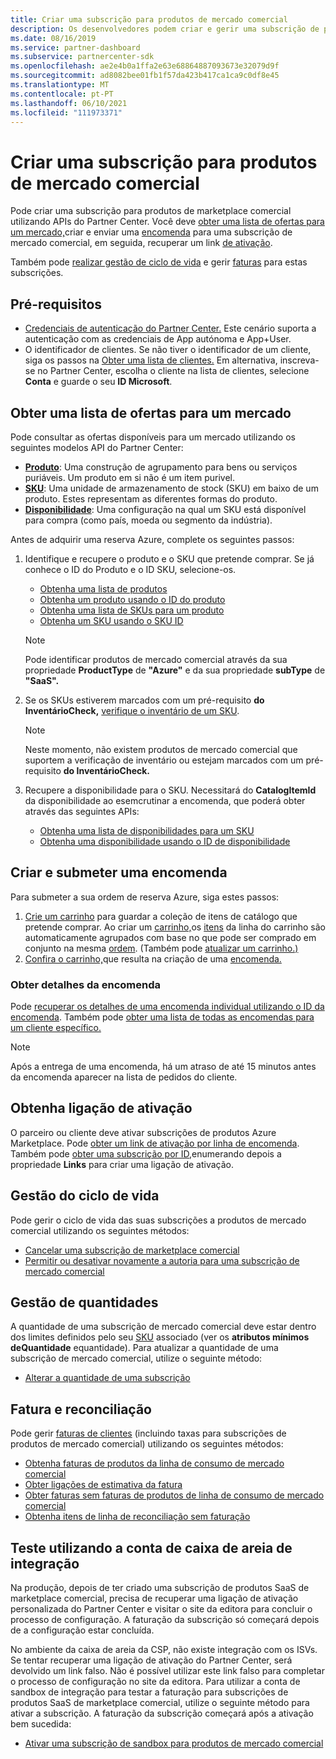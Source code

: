 ```yaml
---
title: Criar uma subscrição para produtos de mercado comercial
description: Os desenvolvedores podem criar e gerir uma subscrição de produtos de marketplace comercial usando APIs do Partner Center.
ms.date: 08/16/2019
ms.service: partner-dashboard
ms.subservice: partnercenter-sdk
ms.openlocfilehash: ae2e4b0a1ffa2e63e68864887093673e32079d9f
ms.sourcegitcommit: ad8082bee01fb1f57da423b417ca1ca9c0df8e45
ms.translationtype: MT
ms.contentlocale: pt-PT
ms.lasthandoff: 06/10/2021
ms.locfileid: "111973371"
---
```

# <a name="create-a-subscription-for-commercial-marketplace-products"></a>Criar uma subscrição para produtos de mercado comercial

Pode criar uma subscrição para produtos de marketplace comercial utilizando APIs do Partner Center. Você deve [obter uma lista de ofertas para um mercado,](#get-a-list-of-offers-for-a-market)criar e enviar uma [encomenda](#create-and-submit-an-order) para uma subscrição de mercado comercial, em seguida, recuperar um link [de ativação](#get-activation-link).

Também pode [realizar gestão de ciclo de vida](#lifecycle-management) e gerir [faturas](#invoice-and-reconciliation) para estas subscrições.

## <a name="prerequisites"></a>Pré-requisitos

* [Credenciais de autenticação do Partner Center.](partner-center-authentication.md) Este cenário suporta a autenticação com as credenciais de App autónoma e App+User.
* O identificador de clientes. Se não tiver o identificador de um cliente, siga os passos na [Obter uma lista de clientes.](get-a-list-of-customers.md) Em alternativa, inscreva-se no Partner Center, escolha o cliente na lista de clientes, selecione **Conta** e guarde o seu **ID Microsoft**.

## <a name="get-a-list-of-offers-for-a-market"></a>Obter uma lista de ofertas para um mercado

Pode consultar as ofertas disponíveis para um mercado utilizando os seguintes modelos API do Partner Center:

* **[Produto](product-resources.md#product)**: Uma construção de agrupamento para bens ou serviços puriáveis. Um produto em si não é um item purivel.
* **[SKU](product-resources.md#sku)**: Uma unidade de armazenamento de stock (SKU) em baixo de um produto. Estes representam as diferentes formas do produto.
* **[Disponibilidade](product-resources.md#availability)**: Uma configuração na qual um SKU está disponível para compra (como país, moeda ou segmento da indústria).

Antes de adquirir uma reserva Azure, complete os seguintes passos:

1. Identifique e recupere o produto e o SKU que pretende comprar. Se já conhece o ID do Produto e o ID SKU, selecione-os.

    * [Obtenha uma lista de produtos](get-a-list-of-products.md)
    * [Obtenha um produto usando o ID do produto](get-a-product-by-id.md)
    * [Obtenha uma lista de SKUs para um produto](get-a-list-of-skus-for-a-product.md)
    * [Obtenha um SKU usando o SKU ID](get-a-sku-by-id.md)

    > [!NOTE]
    > Pode identificar produtos de mercado comercial através da sua propriedade **ProductType** de **"Azure"** e da sua propriedade **subType** de **"SaaS".**

2. Se os SKUs estiverem marcados com um pré-requisito **do InventárioCheck,** [verifique o inventário de um SKU](check-inventory.md).

    > [!NOTE]
    > Neste momento, não existem produtos de mercado comercial que suportem a verificação de inventário ou estejam marcados com um pré-requisito **do InventárioCheck.**

3. Recupere a disponibilidade para o SKU. Necessitará do **CatalogItemId** da disponibilidade ao esemcrutinar a encomenda, que poderá obter através das seguintes APIs:

    * [Obtenha uma lista de disponibilidades para um SKU](get-a-list-of-availabilities-for-a-sku.md)
    * [Obtenha uma disponibilidade usando o ID de disponibilidade](get-an-availability-by-id.md)

## <a name="create-and-submit-an-order"></a>Criar e submeter uma encomenda

Para submeter a sua ordem de reserva Azure, siga estes passos:

1. [Crie um carrinho](create-a-cart.md) para guardar a coleção de itens de catálogo que pretende comprar. Ao criar um [carrinho,](cart-resources.md#cart)os [itens](cart-resources.md#cartlineitem) da linha do carrinho são automaticamente agrupados com base no que pode ser comprado em conjunto na mesma [ordem](order-resources.md#order). (Também pode [atualizar um carrinho.)](update-a-cart.md)
2. [Confira o carrinho,](checkout-a-cart.md)que resulta na criação de uma [encomenda.](order-resources.md#order)

### <a name="get-order-details"></a>Obter detalhes da encomenda

Pode [recuperar os detalhes de uma encomenda individual utilizando o ID da encomenda](get-an-order-by-id.md). Também pode [obter uma lista de todas as encomendas para um cliente específico.](get-all-of-a-customer-s-orders.md)

> [!NOTE]
> Após a entrega de uma encomenda, há um atraso de até 15 minutos antes da encomenda aparecer na lista de pedidos do cliente.

## <a name="get-activation-link"></a>Obtenha ligação de ativação

O parceiro ou cliente deve ativar subscrições de produtos Azure Marketplace. Pode [obter um link de ativação por linha de encomenda](get-activation-link-by-order-line-item.md). Também pode [obter uma subscrição por ID,](get-a-subscription-by-id.md)enumerando depois a propriedade **Links** para criar uma ligação de ativação.

## <a name="lifecycle-management"></a>Gestão do ciclo de vida

Pode gerir o ciclo de vida das suas subscrições a produtos de mercado comercial utilizando os seguintes métodos:

* [Cancelar uma subscrição de marketplace comercial](cancel-an-azure-marketplace-subscription.md)
* [Permitir ou desativar novamente a autoria para uma subscrição de mercado comercial](update-autorenew-for-an-azure-marketplace-subscription.md)

## <a name="quantity-management"></a>Gestão de quantidades

A quantidade de uma subscrição de mercado comercial deve estar dentro dos limites definidos pelo seu [SKU](product-resources.md#sku) associado (ver os **atributos mínimos deQuantidade** equantidade).  Para atualizar a quantidade de uma subscrição de mercado comercial, utilize o seguinte método:

* [Alterar a quantidade de uma subscrição](change-the-quantity-of-a-subscription.md)

## <a name="invoice-and-reconciliation"></a>Fatura e reconciliação

Pode gerir [faturas de clientes](invoice-resources.md) (incluindo taxas para subscrições de produtos de mercado comercial) utilizando os seguintes métodos:

* [Obtenha faturas de produtos da linha de consumo de mercado comercial](get-invoice-billed-consumption-lineitems.md)
* [Obter ligações de estimativa da fatura](get-invoice-estimate-links.md)
* [Obter faturas sem faturas de produtos de linha de consumo de mercado comercial](get-invoice-unbilled-consumption-lineitems.md)
* [Obtenha itens de linha de reconciliação sem faturação](get-invoice-unbilled-recon-lineitems.md)

## <a name="test-using-integration-sandbox-account"></a>Teste utilizando a conta de caixa de areia de integração

Na produção, depois de ter criado uma subscrição de produtos SaaS de marketplace comercial, precisa de recuperar uma ligação de ativação personalizada do Partner Center e visitar o site da editora para concluir o processo de configuração. A faturação da subscrição só começará depois de a configuração estar concluída.

No ambiente da caixa de areia da CSP, não existe integração com os ISVs. Se tentar recuperar uma ligação de ativação do Partner Center, será devolvido um link falso. Não é possível utilizar este link falso para completar o processo de configuração no site da editora. Para utilizar a conta de sandbox de integração para testar a faturação para subscrições de produtos SaaS de marketplace comercial, utilize o seguinte método para ativar a subscrição. A faturação da subscrição começará após a ativação bem sucedida:

* [Ativar uma subscrição de sandbox para produtos de mercado comercial](activate-sandbox-subscription-azure-marketplace-products.md)


